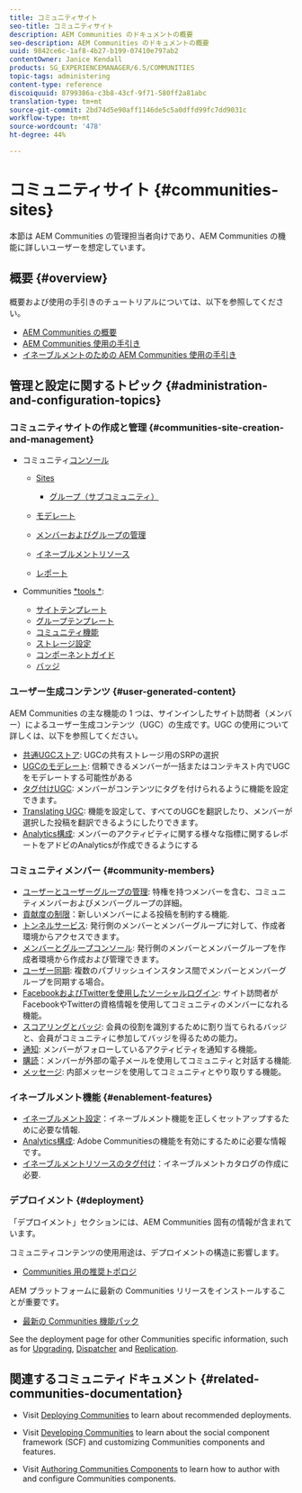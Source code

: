 ```yaml
---
title: コミュニティサイト
seo-title: コミュニティサイト
description: AEM Communities のドキュメントの概要
seo-description: AEM Communities のドキュメントの概要
uuid: 9842ce6c-1af8-4b27-b199-07410e797ab2
contentOwner: Janice Kendall
products: SG_EXPERIENCEMANAGER/6.5/COMMUNITIES
topic-tags: administering
content-type: reference
discoiquuid: 8799386a-c3b8-43cf-9f71-580ff2a81abc
translation-type: tm+mt
source-git-commit: 2bd74d5e90aff1146de5c5a0dffd99fc7dd9031c
workflow-type: tm+mt
source-wordcount: '478'
ht-degree: 44%

---
```



# コミュニティサイト {#communities-sites}

本節は AEM Communities の管理担当者向けであり、AEM Communities の機能に詳しいユーザーを想定しています。

## 概要 {#overview}

概要および使用の手引きのチュートリアルについては、以下を参照してください。

* [AEM Communities の概要](overview.md)
* [AEM Communities 使用の手引き](getting-started.md)
* [イネーブルメントのための AEM Communities 使用の手引き](getting-started-enablement.md)

## 管理と設定に関するトピック {#administration-and-configuration-topics}

### コミュニティサイトの作成と管理 {#communities-site-creation-and-management}

* コミュニティ[コンソール](consoles.md)

   * [Sites](sites-console.md)

      * [グループ（サブコミュニティ）](groups.md)
   * [モデレート](moderation.md)
   * [メンバーおよびグループの管理](members.md)
   * [イネーブルメントリソース](resources.md)
   * [レポート](reports.md)


* Communities [*tools *](tools.md):

   * [サイトテンプレート](sites.md)
   * [グループテンプレート](tools-groups.md)
   * [コミュニティ機能](functions.md)
   * [ストレージ設定](srp-config.md)
   * [コンポーネントガイド](components-guide.md)
   * [バッジ](badges.md)


### ユーザー生成コンテンツ {#user-generated-content}

AEM Communities の主な機能の 1 つは、サインインしたサイト訪問者（メンバー）によるユーザー生成コンテンツ（UGC）の生成です。UGC の使用について詳しくは、以下を参照してください。

* [共通UGCストア](working-with-srp.md): UGCの共有ストレージ用のSRPの選択
* [UGCのモデレート](moderate-ugc.md): 信頼できるメンバーが一括またはコンテキスト内でUGCをモデレートする可能性がある
* [タグ付けUGC](tag-ugc.md): メンバーがコンテンツにタグを付けられるように機能を設定できます。
* [Translating UGC](translate-ugc.md): 機能を設定して、すべてのUGCを翻訳したり、メンバーが選択した投稿を翻訳できるようにしたりできます。
* [Analytics構成](analytics.md): メンバーのアクティビティに関する様々な指標に関するレポートをアドビのAnalyticsが作成できるようにする

### コミュニティメンバー {#community-members}

* [ユーザーとユーザーグループの管理](users.md): 特権を持つメンバーを含む、コミュニティメンバーおよびメンバーグループの詳細。
* [貢献度の制限](limits.md)：新しいメンバーによる投稿を制約する機能.
* [トンネルサービス](deploy-communities.md#tunnel-service-on-author): 発行側のメンバーとメンバーグループに対して、作成者環境からアクセスできます。
* [メンバーとグループコンソール](members.md): 発行側のメンバーとメンバーグループを作成者環境から作成および管理できます。
* [ユーザー同期](sync.md): 複数のパブリッシュインスタンス間でメンバーとメンバーグループを同期する場合。
* [FacebookおよびTwitterを使用したソーシャルログイン](social-login.md): サイト訪問者がFacebookやTwitterの資格情報を使用してコミュニティのメンバーになれる機能。
* [スコアリングとバッジ](implementing-scoring.md): 会員の役割を識別するために割り当てられるバッジと、会員がコミュニティに参加してバッジを得るための能力。
* [通知](notifications.md): メンバーがフォローしているアクティビティを通知する機能。
* [購読](subscriptions.md)：メンバーが外部の電子メールを使用してコミュニティと対話する機能.
* [メッセージ](messaging.md): 内部メッセージを使用してコミュニティとやり取りする機能。

### イネーブルメント機能 {#enablement-features}

* [イネーブルメント設定](enablement.md)：イネーブルメント機能を正しくセットアップするために必要な情報.
* [Analytics構成](analytics.md): Adobe Communitiesの機能を有効にするために必要な情報です。
* [イネーブルメントリソースのタグ付け](tag-resources.md)：イネーブルメントカタログの作成に必要.

### デプロイメント {#deployment}

「デプロイメント」セクションには、AEM Communities 固有の情報が含まれています。

コミュニティコンテンツの使用用途は、デプロイメントの構造に影響します。

* [Communities 用の推奨トポロジ](topologies.md)

AEM プラットフォームに最新の Communities リリースをインストールすることが重要です。

* [最新の Communities 機能パック](deploy-communities.md#latestfeaturepack)

See the deployment page for other Communities specific information, such as for [Upgrading](upgrade.md), [Dispatcher](dispatcher.md) and [Replication](deploy-communities.md#replication-agents-on-author).

## 関連するコミュニティドキュメント {#related-communities-documentation}

* Visit [Deploying Communities](deploy-communities.md) to learn about recommended deployments.

* Visit [Developing Communities](communities.md) to learn about the social component framework (SCF) and customizing Communities components and features.

* Visit [Authoring Communities Components](author-communities.md) to learn how to author with and configure Communities components.
